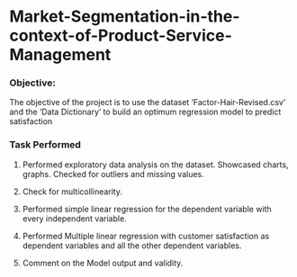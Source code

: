 # Market-Segmentation-in-the-context-of-Product-Service-Management

### Objective: 
The objective of the project is to use the dataset ‘Factor-Hair-Revised.csv’ and the ‘Data Dictionary’ to build an optimum regression model to predict satisfaction

### Task Performed
1.	Performed exploratory data analysis on the dataset. Showcased charts, graphs. Checked for outliers and missing values.

2.	Check for multicollinearity.

3.	Performed simple linear regression for the dependent variable with every independent variable.

4.	Performed Multiple linear regression with customer satisfaction as dependent variables and all the other dependent variables.

5.	Comment on the Model output and validity.
